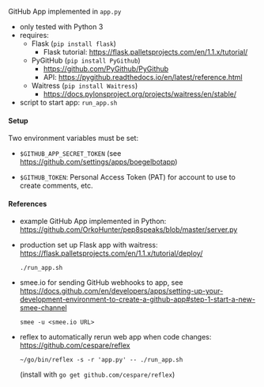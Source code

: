 GitHub App implemented in `app.py`

* only tested with Python 3
* requires:
  * Flask (`pip install flask`)
    * Flask tutorial: https://flask.palletsprojects.com/en/1.1.x/tutorial/
  * PyGitHub (`pip install PyGithub`)
    * https://github.com/PyGithub/PyGithub
    * API: https://pygithub.readthedocs.io/en/latest/reference.html
  * Waitress (`pip install Waitress`)
    * https://docs.pylonsproject.org/projects/waitress/en/stable/
* script to start app: `run_app.sh`

#### Setup

Two environment variables must be set:

* `$GITHUB_APP_SECRET_TOKEN` (see https://github.com/settings/apps/boegelbotapp)

* `$GITHUB_TOKEN`: Personal Access Token (PAT) for account to use to create comments, etc.

#### References

* example GitHub App implemented in Python: https://github.com/OrkoHunter/pep8speaks/blob/master/server.py

* production set up Flask app with waitress: https://flask.palletsprojects.com/en/1.1.x/tutorial/deploy/
  ```
  ./run_app.sh
  ```

* smee.io for sending GitHub webhooks to app,
  see https://docs.github.com/en/developers/apps/setting-up-your-development-environment-to-create-a-github-app#step-1-start-a-new-smee-channel
  ```
  smee -u <smee.io URL>
  ```

* reflex to automatically rerun web app when code changes: https://github.com/cespare/reflex
  ```
  ~/go/bin/reflex -s -r 'app.py' -- ./run_app.sh
  ```
  (install with `go get github.com/cespare/reflex`)
